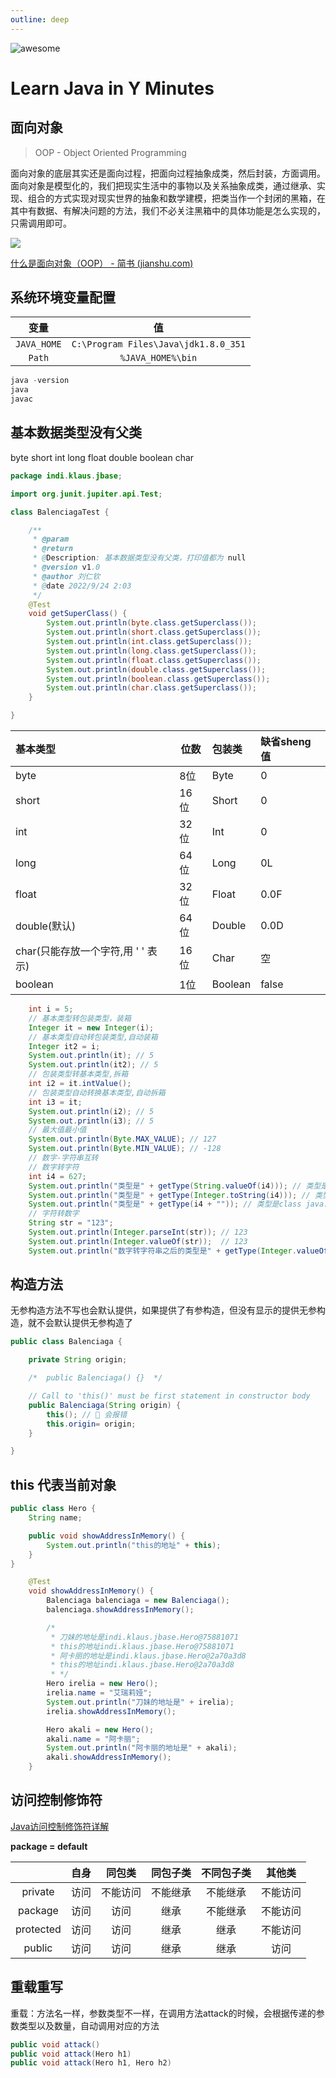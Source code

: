 ```yaml
---
outline: deep
---
```


![awesome](https://klaulover.oss-cn-beijing.aliyuncs.com/awesome.svg)

# Learn Java in Y Minutes

## 面向对象

> OOP - Object Oriented Programming

面向对象的底层其实还是面向过程，把面向过程抽象成类，然后封装，方面调用。面向对象是模型化的，我们把现实生活中的事物以及关系抽象成类，通过继承、实现、组合的方式实现对现实世界的抽象和数学建模，把类当作一个封闭的黑箱，在其中有数据、有解决问题的方法，我们不必关注黑箱中的具体功能是怎么实现的，只需调用即可。

![](https://ulooklikeamovie.oss-cn-beijing.aliyuncs.com/img/1664210073378.png)

[什么是面向对象（OOP） - 简书 (jianshu.com)](https://www.jianshu.com/p/7a5b0043b035)

## 系统环境变量配置
|    变量     |                  值                  |
| :---------: | :----------------------------------: |
| `JAVA_HOME` | `C:\Program Files\Java\jdk1.8.0_351` |
|   `Path`    |          `%JAVA_HOME%\bin`           |

```powershell
java -version
java
javac
```

## 基本数据类型没有父类

byte short int long float double boolean char

```java
package indi.klaus.jbase;

import org.junit.jupiter.api.Test;

class BalenciagaTest {

    /**
     * @param 
     * @return 
     * @Description: 基本数据类型没有父类，打印值都为 null
     * @version v1.0
     * @author 刘仁钦
     * @date 2022/9/24 2:03
     */
    @Test
    void getSuperClass() {
        System.out.println(byte.class.getSuperclass());
        System.out.println(short.class.getSuperclass());
        System.out.println(int.class.getSuperclass());
        System.out.println(long.class.getSuperclass());
        System.out.println(float.class.getSuperclass());
        System.out.println(double.class.getSuperclass());
        System.out.println(boolean.class.getSuperclass());
        System.out.println(char.class.getSuperclass());
    }

}
```

| 基本类型                    | 位数  | 包装类     | 缺省sheng值 |
|:----------------------- | --- |:------- |:-------- |
| byte                    | 8位  | Byte    | 0        |
| short                   | 16位 | Short   | 0        |
| int                     | 32位 | Int     | 0        |
| long                    | 64位 | Long    | 0L       |
| float                   | 32位 | Float   | 0.0F     |
| double(默认)              | 64位 | Double  | 0.0D     |
| char(只能存放一个字符,用 ' ' 表示) | 16位 | Char    | 空        |
| boolean                 | 1位  | Boolean | false    |

```java
    int i = 5;
    // 基本类型转包装类型，装箱
    Integer it = new Integer(i);
    // 基本类型自动转包装类型,自动装箱
    Integer it2 = i;
    System.out.println(it); // 5
    System.out.println(it2); // 5
    // 包装类型转基本类型,拆箱
    int i2 = it.intValue();
    // 包装类型自动转换基本类型,自动拆箱
    int i3 = it;
    System.out.println(i2); // 5
    System.out.println(i3); // 5
    // 最大值最小值
    System.out.println(Byte.MAX_VALUE); // 127
    System.out.println(Byte.MIN_VALUE); // -128
    // 数字-字符串互转
    // 数字转字符
    int i4 = 627;
    System.out.println("类型是" + getType(String.valueOf(i4))); // 类型是class java.lang.String
    System.out.println("类型是" + getType(Integer.toString(i4))); // 类型是class java.lang.String
    System.out.println("类型是" + getType(i4 + "")); // 类型是class java.lang.String
    // 字符转数字
    String str = "123";
    System.out.println(Integer.parseInt(str)); // 123
    System.out.println(Integer.valueOf(str));  // 123
    System.out.println("数字转字符串之后的类型是" + getType(Integer.valueOf(str))); // java.lang.Integer
```

## 构造方法

无参构造方法不写也会默认提供，如果提供了有参构造，但没有显示的提供无参构造，就不会默认提供无参构造了

```java
public class Balenciaga {

    private String origin;

    /*  public Balenciaga() {}  */

    // Call to 'this()' must be first statement in constructor body
    public Balenciaga(String origin) {
        this(); // 🚫 会报错
        this.origin= origin;
    }

}
```

## this 代表当前对象

```java
public class Hero {
    String name;

    public void showAddressInMemory() {
        System.out.println("this的地址" + this);
    }
}

    @Test
    void showAddressInMemory() {
        Balenciaga balenciaga = new Balenciaga();
        balenciaga.showAddressInMemory();

        /*
         * 刀妹的地址是indi.klaus.jbase.Hero@75881071
         * this的地址indi.klaus.jbase.Hero@75881071
         * 阿卡丽的地址是indi.klaus.jbase.Hero@2a70a3d8
         * this的地址indi.klaus.jbase.Hero@2a70a3d8
         * */
        Hero irelia = new Hero();
        irelia.name = "艾瑞莉娅";
        System.out.println("刀妹的地址是" + irelia);
        irelia.showAddressInMemory();

        Hero akali = new Hero();
        akali.name = "阿卡丽";
        System.out.println("阿卡丽的地址是" + akali);
        akali.showAddressInMemory();
    }
```

## 访问控制修饰符

[Java访问控制修饰符详解](http://c.biancheng.net/view/965.html)

**package = default**

|           | 自身  | 同包类  | 同包子类 | 不同包子类 | 其他类  |
|:---------:|:---:|:----:|:----:|:-----:|:----:|
| private   | 访问  | 不能访问 | 不能继承 | 不能继承  | 不能访问 |
| package   | 访问  | 访问   | 继承   | 不能继承  | 不能访问 |
| protected | 访问  | 访问   | 继承   | 继承    | 不能访问 |
| public    | 访问  | 访问   | 继承   | 继承    | 访问   |

## 重载重写

重载：方法名一样，参数类型不一样，在调用方法attack的时候，会根据传递的参数类型以及数量，自动调用对应的方法

```java
public void attack()
public void attack(Hero h1)
public void attack(Hero h1, Hero h2)
```

